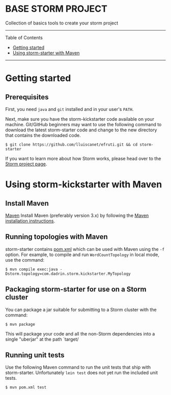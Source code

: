 # BASE STORM PROJECT

Collection of basics tools to create your storm project

---

Table of Contents

* <a href="#getting-started">Getting started</a>
* <a href="#maven">Using storm-starter with Maven</a>

---


<a name="getting-started"></a>

# Getting started

## Prerequisites

First, you need `java` and `git` installed and in your user's `PATH`.

Next, make sure you have the storm-kickstarter code available on your machine.  Git/GitHub beginners may want to use the
following command to download the latest storm-starter code and change to the new directory that contains the downloaded
code.

    $ git clone https://github.com/lluiscanet/efruti.git && cd storm-starter



If you want to learn more about how Storm works, please head over to the
[Storm project page](http://github.com/nathanmarz/storm).


# Using storm-kickstarter with Maven

## Install Maven

[Maven](http://maven.apache.org/) Install Maven (preferably version 3.x) by following
the [Maven installation instructions](http://maven.apache.org/download.cgi).


## Running topologies with Maven

storm-starter contains [pom.xml](pom.xml) which can be used with Maven using the `-f` option. For example, to
compile and run `WordCountTopology` in local mode, use the command:

    $ mvn compile exec:java -Dstorm.topology=com.dadrin.storm.kickstarter.MyTopology

## Packaging storm-starter for use on a Storm cluster

You can package a jar suitable for submitting to a Storm cluster with the command:

    $ mvn package

This will package your code and all the non-Storm dependencies into a single "uberjar" at the path
`target/


## Running unit tests

Use the following Maven command to run the unit tests that ship with storm-starter.  Unfortunately `lein test` does not
yet run the included unit tests.

    $ mvn pom.xml test

